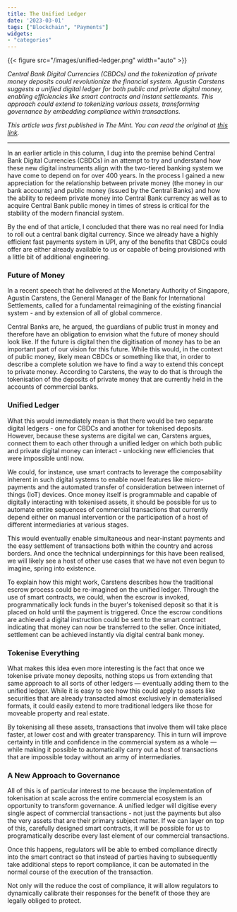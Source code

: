 ```yaml
---
title: The Unified Ledger
date: '2023-03-01'
tags: ["Blockchain", "Payments"]
widgets: 
- "categories"
---
```


{{< figure src="/images/unified-ledger.png" width="auto" >}}

*Central Bank Digital Currencies (CBDCs) and the tokenization of private money deposits could revolutionize the financial system. Agustin Carstens suggests a unified digital ledger for both public and private digital money, enabling efficiencies like smart contracts and instant settlements. This approach could extend to tokenizing various assets, transforming governance by embedding compliance within transactions.*

<!--more-->
*This article was first published in The Mint. You can read the original at [this link](https://www.livemint.com/opinion/columns/smart-contracts-can-revolutionize-the-way-we-transact-11677608238827.html).*

---

In an earlier article in this column, I dug into the premise behind Central Bank Digital Currencies (CBDCs) in an attempt to try and understand how these new digital instruments align with the two-tiered banking system we have come to depend on for over 400 years. In the process I gained a new appreciation for the relationship between private money (the money in our bank accounts) and public money (issued by the Central Banks) and how the ability to redeem private money into Central Bank currency as well as to acquire Central Bank public money in times of stress is critical for the stability of the modern financial system.

By the end of that article, I concluded that there was no real need for India to roll out a central bank digital currency. Since we already have a highly efficient fast payments system in UPI, any of the benefits that CBDCs could offer are either already available to us or capable of being provisioned with a little bit of additional engineering.

### Future of Money

In a recent speech that he delivered at the Monetary Authority of Singapore, Agustin Carstens, the General Manager of the Bank for International Settlements, called for a fundamental reimagining of the existing financial system - and by extension of all of global commerce.

Central Banks are, he argued, the guardians of public trust in money and therefore have an obligation to envision what the future of money should look like. If the future is digital then the digitisation of money has to be an important part of our vision for this future. While this would, in the context of public money, likely mean CBDCs or something like that, in order to describe a complete solution we have to find a way to extend this concept to private money. According to Carstens, the way to do that is through the tokenisation of the deposits of private money that are currently held in the accounts of commercial banks.

### Unified Ledger

What this would immediately mean is that there would be two separate digital ledgers - one for CBDCs and another for tokenised deposits. However, because these systems are digital we can, Carstens argues, connect them to each other through a unified ledger on which both public and private digital money can interact - unlocking new efficiencies that were impossible until now.

We could, for instance, use smart contracts to leverage the composability inherent in such digital systems to enable novel features like micro-payments and the automated transfer of consideration between internet of things (IoT) devices. Once money itself is programmable and capable of digitally interacting with tokenised assets, it should be possible for us to automate entire sequences of commercial transactions that currently depend either on manual intervention or the participation of a host of different intermediaries at various stages.

This would eventually enable simultaneous and near-instant payments and the easy settlement of transactions both within the country and across borders. And once the technical underpinnings for this have been realised, we will likely see a host of other use cases that we have not even begun to imagine, spring into existence.

To explain how this might work, Carstens describes how the traditional escrow process could be re-imagined on the unified ledger. Through the use of smart contracts, we could, when the escrow is invoked, programmatically lock funds in the buyer's tokenised deposit so that it is placed on hold until the payment is triggered. Once the escrow conditions are achieved a digital instruction could be sent to the smart contract indicating that money can now be transferred to the seller. Once initiated, settlement can be achieved instantly via digital central bank money.

### Tokenise Everything

What makes this idea even more interesting is the fact that once we tokenise private money deposits, nothing stops us from extending that same approach to all sorts of other ledgers — eventually adding them to the unified ledger. While it is easy to see how this could apply to assets like securities that are already transacted almost exclusively in dematerialised formats, it could easily extend to more traditional ledgers like those for moveable property and real estate.

By tokenising all these assets, transactions that involve them will take place faster, at lower cost and with greater transparency. This in turn will improve certainty in title and confidence in the commercial system as a whole — while making it possible to automatically carry out a host of transactions that are impossible today without an army of intermediaries.

### A New Approach to Governance

All of this is of particular interest to me because the implementation of tokenisation at scale across the entire commercial ecosystem is an opportunity to transform governance. A unified ledger will digitise every single aspect of commercial transactions - not just the payments but also the very assets that are their primary subject matter. If we can layer on top of this, carefully designed smart contracts, it will be possible for us to programatically describe every last element of our commercial transactions.

Once this happens, regulators will be able to embed compliance directly into the smart contract so that instead of parties having to subsequently take additional steps to report compliance, it can be automated in the normal course of the execution of the transaction.

Not only will the reduce the cost of compliance, it will allow regulators to dynamically calibrate their responses for the benefit of those they are legally obliged to protect.
